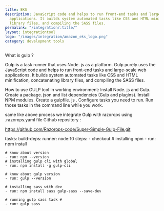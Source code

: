 ```yaml
---
title: EKS
description: JavaScript code and helps to run front-end tasks and large-scale web
  applications. It builds system automated tasks like CSS and HTML minification, concatenating
  library files, and compiling the SASS files.
permalink: "/integration/:title/"
layout: integrationtool
logo: "/images/integration/amazon_eks_logo.png"
category: development tools
---
```


What is gulp ?


Gulp is a task runner that uses Node. js as a platform. Gulp purely uses the JavaScript code and helps to run front-end tasks and large-scale web applications. It builds system automated tasks like CSS and HTML minification, concatenating library files, and compiling the SASS files.


How to use GULP tool in working environment: 
Install Node. js and Gulp.
Create a package. json and list dependencies (Gulp and plugins).
Install NPM modules.
Create a gulpfile. js .
Configure tasks you need to run.
Run those tasks in the command line while you work.

 same like above process we integrate  Gulp  with razorops using .razorops.yaml file 
Github repository : 

https://github.com/Razorops-code/Super-Simple-Gulp-File.git


tasks:
  build-deps:
    runner: node:10
    steps:
    - checkout
    # installing npm 
    - run: npm install

    # know about version
    - run: npm --version
    # installing gulp cli with global 
    - run: npm install -g gulp-cli

    # know about gulp version 
    - run: gulp --version

    # installing sass with dev 
    - run: npm install sass gulp-sass --save-dev

    # running gulp sass task #
    - run: gulp sass


<script src="https://gist.github.com/Razorops-code/f79151b4f088b974b3e3dedd4b153241.js"></script>
